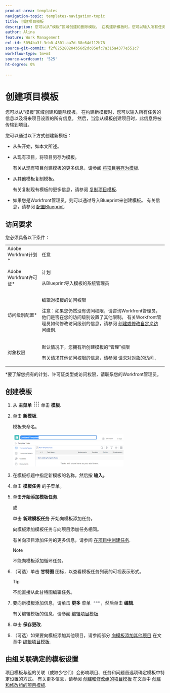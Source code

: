 ```yaml
---
product-area: templates
navigation-topic: templates-navigation-topic
title: 创建项目模板
description: 您可以从“模板”区域创建和删除模板。 在构建新模板时，您可以输入所有任务的信息以及将来项目设置的所有信息。 然后，当您从模板创建项目时，此信息将被传输到项目。
author: Alina
feature: Work Management
exl-id: 5094ba3f-3cb0-4301-aa7d-88c64d112b78
source-git-commit: f2f825280204b56d2dc85efc7a315a4377e551c7
workflow-type: tm+mt
source-wordcount: '525'
ht-degree: 0%

---
```


# 创建项目模板

您可以从“模板”区域创建和删除模板。 在构建新模板时，您可以输入所有任务的信息以及将来项目设置的所有信息。 然后，当您从模板创建项目时，此信息将被传输到项目。

您可以通过以下方式创建新模板：

* 从头开始，如本文所述。
* 从现有项目，将项目另存为模板。

   有关从现有项目创建模板的更多信息，请参阅 [将项目另存为模板](../../../manage-work/projects/manage-projects/save-project-as-template.md).

* 从其他模板复制模板。

   有关复制现有模板的更多信息，请参阅 [复制项目模板](../../../manage-work/projects/create-and-manage-templates/copy-template.md).

* 如果您是Workfront管理员，则可以通过导入Blueprint来创建模板。 有关信息，请参阅 [配置Blueprint](../../../administration-and-setup/blueprints/configure-template-package.md).

## 访问要求

您必须具备以下条件：

<table style="table-layout:auto"> 
 <col> 
 <col> 
 <tbody> 
  <tr> 
   <td role="rowheader">Adobe Workfront计划*</td> 
   <td> <p>任意</p> </td> 
  </tr> 
  <tr> 
   <td role="rowheader">Adobe Workfront许可证*</td> 
   <td> <p>计划 </p> <p data-mc-conditions="QuicksilverOrClassic.Quicksilver">从Blueprint导入模板的系统管理员</p> </td> 
  </tr> 
  <tr> 
   <td role="rowheader">访问级别配置*</td> 
   <td> <p>编辑对模板的访问权限</p> <p>注意：如果您仍然没有访问权限，请咨询Workfront管理员，他们是否在您的访问级别设置了其他限制。 有关Workfront管理员如何修改访问级别的信息，请参阅 <a href="../../../administration-and-setup/add-users/configure-and-grant-access/create-modify-access-levels.md" class="MCXref xref">创建或修改自定义访问级别</a>.</p> </td> 
  </tr> 
  <tr> 
   <td role="rowheader">对象权限</td> 
   <td> <p>默认情况下，您拥有所创建模板的“管理”权限</p> <p>有关请求其他访问权限的信息，请参阅 <a href="../../../workfront-basics/grant-and-request-access-to-objects/request-access.md" class="MCXref xref">请求对对象的访问 </a>.</p> </td> 
  </tr> 
 </tbody> 
</table>

&#42;要了解您拥有的计划、许可证类型或访问权限，请联系您的Workfront管理员。

## 创建模板

1. 从 **主菜单** ![](assets/main-menu-icon.png) 单击 **模板**.

1. 单击 **新模板**.

   模板未命名。

   ![新模板](assets/create-template-nwe-2022-350x102.png)

1. 在模板标题中指定新模板的名称，然后按 **输入。**
1. 单击 **模板任务** 的子菜单。
1. 单击&#x200B;**开始添加模板任务**.

   或

   单击 **新建模板任务** 开始向模板添加任务。

   向模板添加模板任务与向项目添加任务相同。

   有关向项目添加任务的更多信息，请参阅 [在项目中创建任务](../../../manage-work/tasks/create-tasks/create-tasks-in-project.md).

   >[!NOTE]
   >
   >不能向模板添加循环任务。

1. （可选）单击 **甘特图** 图标，以查看模板任务列表的可视表示形式。

   >[!TIP]
   >
   >不能直接从此甘特图编辑任务。

1. 要向新模板添加信息，请单击 **更多** 菜单 ![](assets/more-icon.png)，然后单击 **编辑**.

   有关编辑模板的信息，请参阅 [编辑项目模板](../../../manage-work/projects/create-and-manage-templates/edit-templates.md).

1. 单击 **保存更改**.
1. （可选）如果要向模板添加其他项目，请参阅部分 [向模板添加其他项目](../../../manage-work/projects/create-and-manage-templates/edit-templates.md#adding-items-to-template) 在文章中 [编辑项目模板](../../../manage-work/projects/create-and-manage-templates/edit-templates.md).

## 由组关联确定的模板设置

项目模板与组的关联（或缺少它们）会影响项目、任务和问题首选项确定模板中特定设置的方式。 有关更多信息，请参阅 [创建和修改组的项目模板](../../../administration-and-setup/manage-groups/work-with-group-objects/create-and-modify-a-groups-templates.md#template2) 在文章中 [创建和修改组的项目模板](../../../administration-and-setup/manage-groups/work-with-group-objects/create-and-modify-a-groups-templates.md).
